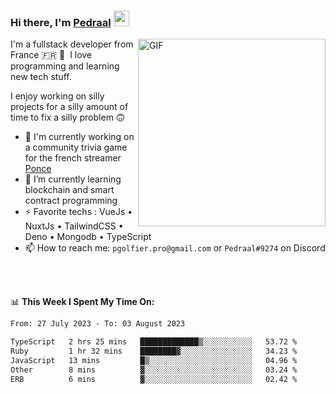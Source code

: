 ### Hi there, I'm <a href="https://pedraal.dev" target="_blank">Pedraal</a> <img src="https://media.giphy.com/media/hvRJCLFzcasrR4ia7z/giphy.gif" width="25px">
<img align="right" alt="GIF" src="https://pedraal.dev/avatar.png" width="300" height="300" />

I'm a fullstack developer from France 🇫🇷 🥖 &nbsp;I love programming and learning new
tech stuff.

I enjoy working on silly projects for a silly amount of time to fix a silly problem 🙃

- 🔭  I'm currently working on a community trivia game for the french streamer <a href="https://twitch.tv/ponce" target="_blank">Ponce</a>
- 🌱 I’m currently learning blockchain and smart contract programming
- ⚡ Favorite techs : VueJs &bull; NuxtJs &bull; TailwindCSS &bull; Deno &bull; Mongodb &bull; TypeScript
- 📫 How to reach me: `pgolfier.pro@gmail.com` or `Pedraal#9274` on Discord

<br>
<br>

📊 **This Week I Spent My Time On:**
<!--START_SECTION:waka-->

```txt
From: 27 July 2023 - To: 03 August 2023

TypeScript   2 hrs 25 mins   █████████████▒░░░░░░░░░░░   53.72 %
Ruby         1 hr 32 mins    ████████▓░░░░░░░░░░░░░░░░   34.23 %
JavaScript   13 mins         █▒░░░░░░░░░░░░░░░░░░░░░░░   04.96 %
Other        8 mins          ▓░░░░░░░░░░░░░░░░░░░░░░░░   03.24 %
ERB          6 mins          ▓░░░░░░░░░░░░░░░░░░░░░░░░   02.42 %
```

<!--END_SECTION:waka-->
